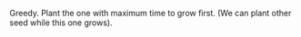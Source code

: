 Greedy. Plant the one with maximum time to grow first. (We can plant other seed while this one grows).